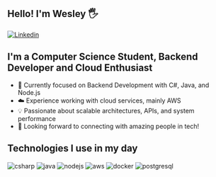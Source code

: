 ## Hello! I'm Wesley 🖐️  

[![Linkedin](https://img.shields.io/badge/LinkedIn-0077B5?style=for-the-badge&logo=linkedin&logoColor=white)](http://www.linkedin.com/in/wesleyantonio)  

## I'm a Computer Science Student, Backend Developer and Cloud Enthusiast  

- 🚀 Currently focused on Backend Development with C#, Java, and Node.js  
- ☁️ Experience working with cloud services, mainly AWS  
- 💡 Passionate about scalable architectures, APIs, and system performance  
- 🔗 Looking forward to connecting with amazing people in tech!  

## Technologies I use in my day  

<div style="display: inline_block">
  <img align="center" alt="csharp" src="https://img.shields.io/badge/C%23-239120?style=for-the-badge&logo=csharp&logoColor=white" />
  <img align="center" alt="java" src="https://img.shields.io/badge/Java-ED8B00?style=for-the-badge&logo=java&logoColor=white" />
  <img align="center" alt="nodejs" src="https://img.shields.io/badge/Node.js-43853D?style=for-the-badge&logo=node.js&logoColor=white" />
  <img align="center" alt="aws" src="https://img.shields.io/badge/AWS-232F3E?style=for-the-badge&logo=amazonaws&logoColor=white" />
  <img align="center" alt="docker" src="https://img.shields.io/badge/Docker-2496ED?style=for-the-badge&logo=docker&logoColor=white" />
  <img align="center" alt="postgresql" src="https://img.shields.io/badge/PostgreSQL-316192?style=for-the-badge&logo=postgresql&logoColor=white" />
</div><br/>  

